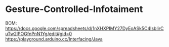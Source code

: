 # Gesture-Controlled-Infotaiment
BOM:
https://docs.google.com/spreadsheets/d/1nXHXPIMY27DyEoASk5C4IsbIirCuTw2lPOGfnPnN1Yg/edit#gid=0
https://playground.arduino.cc/Interfacing/Java
